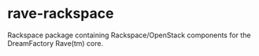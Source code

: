 # rave-rackspace
Rackspace package containing Rackspace/OpenStack components for the DreamFactory Rave(tm) core.
